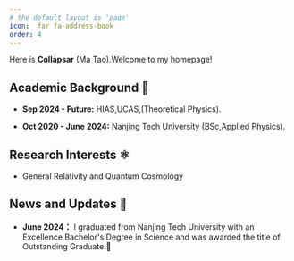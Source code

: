 ```yaml
---
# the default layout is 'page'
icon:  far fa-address-book
order: 4
---
```


Here is **Collapsar** (Ma Tao).Welcome to my homepage!



## Academic Background 🏫


- **Sep 2024 - Future:** 
HIAS,UCAS,(Theoretical Physics).

- **Oct 2020 - June 2024:** 
Nanjing Tech University (BSc,Applied Physics).


## Research Interests ⚛️

- General Relativity and Quantum Cosmology 



## News and Updates 👣

- **June 2024：** I graduated from Nanjing Tech University with an Excellence Bachelor's Degree in Science and was awarded the title of Outstanding Graduate.🎉


